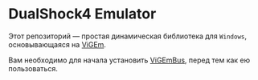 # DualShock4 Emulator

Этот репозиторий — простая динамическая библиотека для `Windows`, основывающаяся на [ViGEm](https://github.com/ViGEm).

Вам необходимо для начала установить [ViGEmBus](https://github.com/ViGEm/ViGEmBus/releases), перед тем как ею пользоваться.
